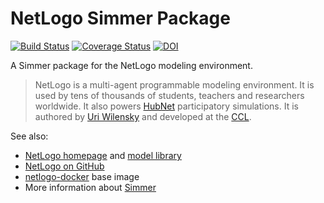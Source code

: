 NetLogo Simmer Package
======================

[![Build Status](https://travis-ci.org/similitude/netlogo-sample-simmer.svg?branch=master)](https://travis-ci.org/similitude/netlogo-sample-simmer)
[![Coverage Status](https://coveralls.io/repos/similitude/netlogo-sample-simmer/badge.png)](https://coveralls.io/r/similitude/netlogo-sample-simmer)
[![DOI](https://zenodo.org/badge/6943/similitude/netlogo-sample-simmer.png)](http://dx.doi.org/10.5281/zenodo.12527)

A Simmer package for the NetLogo modeling environment.

> NetLogo is a multi-agent programmable modeling environment. It is used by
> tens of thousands of students, teachers and researchers worldwide. It also
> powers [HubNet](http://ccl.northwestern.edu/netlogo/hubnet.html) participatory
> simulations. It is authored by [Uri Wilensky](http://ccl.northwestern.edu/uri/)
> and developed at the [CCL](http://ccl.northwestern.edu/).

See also:

* [NetLogo homepage](https://ccl.northwestern.edu/netlogo/) and [model library](https://ccl.northwestern.edu/netlogo/models/index.cgi)
* [NetLogo on GitHub](https://github.com/NetLogo/NetLogo)
* [netlogo-docker](https://github.com/similitude/netlogo-docker) base image
* More information about [Simmer](https://www.runsimmer.com/)
